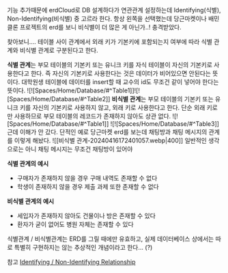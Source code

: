 기능 추가때문에 erdCloud로 DB 설계하다가 연관관계 설정하는데 Identifying(식별), Non-Identifying(비식별) 중 고르라 한다.
항상 왼쪽을 선택했는데 당근마켓이나 배민 클론 프로젝트의 erd를 보니 비식별이 더 많은 게 아닌가..! 충격받았다.

찾아보니.... 
테이블 사이 관계에서 외래 키가 기본키에 포함되는지 여부에 따라 식별 관계와 비식별 관계로 구분된다고 한다.

**식별 관계**는 부모 테이블의 기본키 또는 유니크 키를 자식 테이블이 자신의 기본키로 사용한다고 한다.
즉 자신의 기본키로 사용한다는 것은 데이터가 비어있으면 안된다는 뜻이다.
대학원생 테이블에 데이터를 insert할 때 교수의 id도 무조건 같이 넣어야 한다는 뜻이다.
![![Spaces/Home/Database/#^Table1]]![![Spaces/Home/Database/#^Table2]]
**비식별 관계**는 부모 테이블의 기본키 또는 유니크 키를 자신의 기본키로 사용하지 않고, 외래 키로 사용한다고 한다.
단순 외래 키로만 사용하므로 부모 테이블의 레코드가 존재하지 않아도 상관 없다.
![![Spaces/Home/Database/#^Table1]]
![![Spaces/Home/Database/#^Table3]]
근데 이해가 안 갔다.
단적인 예로 당근마켓 erd를 보는데 채팅방과 채팅 메시지의 관계를 이렇게 해놨다.
![[비식별 관계-20240416172401057.webp|400]]
일반적인 생각으로는 아니 채팅 메시지는 무조건 채팅방이 있어야 


**식별 관계의 예시**
- 구매자가 존재하지 않을 경우 구매 내역도 존재할 수 없다
- 학생이 존재하지 않을 경우 제출 과제 또한 존재할 수 없다

**비식별 관계의 예시**
- 세입자가 존재하지 않아도 건물이나 방은 존재할 수 있다
- 환자가 굳이 없어도 병원 자체는 존재할 수 있다


식별관계 / 비식별관계는 ERD를 그릴 때에만 유효하고, 실제 데이터베이스 상에서는 따로 특별히 구현하지는 않는 추상적인 개념이라고 한다... (?)



참고
[Identifying / Non-Identifying Relationship](https://blog.chichoon.com/737)
